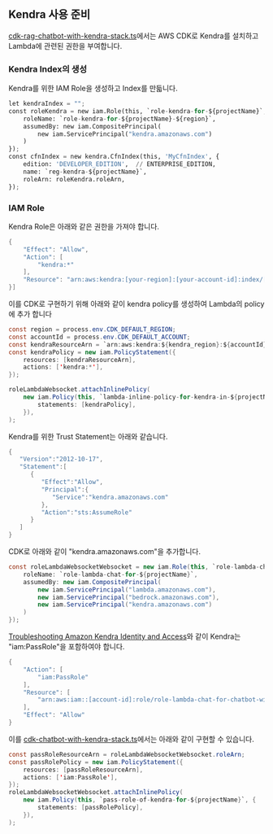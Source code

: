## Kendra 사용 준비

[cdk-rag-chatbot-with-kendra-stack.ts](./cdk-rag-chatbot-with-kendra/lib/cdk-rag-chatbot-with-kendra-stack.ts)에서는 AWS CDK로 Kendra를 설치하고 Lambda에 관련된 권한을 부여합니다.

### Kendra Index의 생성

Kendra를 위한 IAM Role을 생성하고 Index를 만듧니다. 

```python
let kendraIndex = "";
const roleKendra = new iam.Role(this, `role-kendra-for-${projectName}`, {
    roleName: `role-kendra-for-${projectName}-${region}`,
    assumedBy: new iam.CompositePrincipal(
        new iam.ServicePrincipal("kendra.amazonaws.com")
    )
});
const cfnIndex = new kendra.CfnIndex(this, 'MyCfnIndex', {
    edition: 'DEVELOPER_EDITION',  // ENTERPRISE_EDITION, 
    name: `reg-kendra-${projectName}`,
    roleArn: roleKendra.roleArn,
});
```

### IAM Role

Kendra Role은 아래와 같은 권한을 가져야 합니다.

```java
{
    "Effect": "Allow",
    "Action": [
        "kendra:*"
    ],
    "Resource": "arn:aws:kendra:[your-region]:[your-account-id]:index/[index-id]"
}]
```

이를 CDK로 구현하기 위해 아래와 같이 kendra policy를 생성하여 Lambda의 policy에 추가 합니다

```java
const region = process.env.CDK_DEFAULT_REGION;
const accountId = process.env.CDK_DEFAULT_ACCOUNT;
const kendraResourceArn = `arn:aws:kendra:${kendra_region}:${accountId}:index/${cfnIndex.attrId}`
const kendraPolicy = new iam.PolicyStatement({
    resources: [kendraResourceArn],
    actions: ['kendra:*'],
});

roleLambdaWebsocket.attachInlinePolicy(
    new iam.Policy(this, `lambda-inline-policy-for-kendra-in-${projectName}`, {
        statements: [kendraPolicy],
    }),
);
```

Kendra를 위한 Trust Statement는 아래와 같습니다.

```java
{
   "Version":"2012-10-17",
   "Statement":[
      {
         "Effect":"Allow",
         "Principal":{
            "Service":"kendra.amazonaws.com"
         },
         "Action":"sts:AssumeRole"
      }
   ]
}
```

CDK로 아래와 같이 "kendra.amazonaws.com"을 추가합니다.

```java
const roleLambdaWebsocketWebsocket = new iam.Role(this, `role-lambda-chat-for-${projectName}`, {
    roleName: `role-lambda-chat-for-${projectName}`,
    assumedBy: new iam.CompositePrincipal(
        new iam.ServicePrincipal("lambda.amazonaws.com"),
        new iam.ServicePrincipal("bedrock.amazonaws.com"),
        new iam.ServicePrincipal("kendra.amazonaws.com")
    )
});
```

[Troubleshooting Amazon Kendra Identity and Access](https://docs.aws.amazon.com/kendra/latest/dg/security_iam_troubleshoot.html)와 같이 Kendra는 "iam:PassRole"을 포함하여야 합니다. 

```java
{
    "Action": [
        "iam:PassRole"
    ],
    "Resource": [
        "arn:aws:iam::[account-id]:role/role-lambda-chat-for-chatbot-with-kendra",
    ],
    "Effect": "Allow"
}
```

이를 [cdk-chatbot-with-kendra-stack.ts](./cdk-chatbot-with-kendra/lib/cdk-chatbot-with-kendra-stack.ts)에서는 아래와 같이 구현할 수 있습니다.

```java
const passRoleResourceArn = roleLambdaWebsocketWebsocket.roleArn;
const passRolePolicy = new iam.PolicyStatement({
    resources: [passRoleResourceArn],
    actions: ['iam:PassRole'],
});
roleLambdaWebsocketWebsocket.attachInlinePolicy(
    new iam.Policy(this, `pass-role-of-kendra-for-${projectName}`, {
        statements: [passRolePolicy],
    }),
);
```  
